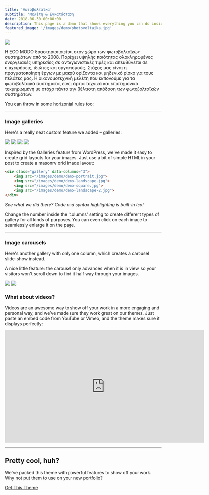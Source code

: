 ```yaml
---
title: 'Φωτοβολταϊκα'
subtitle: 'Μελέτη & Εγκατάσταση'
date: 2018-06-30 00:00:00
description: This page is a demo that shows everything you can do inside portfolio and blog posts.
featured_image: '/images/demo/photovoltaika.jpg'
---
```


![](/images/demo/photovoltaika1.jpg)


H ECO MODO δραστηριοποιείται στον χώρο των φωτοβολταϊκών συστημάτων από το 2008. Παρέχει υψηλής ποιότητας ολοκληρωμένες ενεργειακές υπηρεσίες σε ανταγωνιστικές τιμές και απευθύνεται σε επιχειρήσεις, ιδιώτες και οργανισμούς. Στόχος μας είναι η πραγματοποίηση έργων με μακρύ ορίζοντα και μηδενικό ρίσκο για τους πελάτες μας. Η οικονομοτεχνική μελέτη που εκπονούμε για τα φωτοβολταικά συστήματα, είναι άρτια τεχνικά και επιστημονικά τεκμηριωμένη με στόχο πάντα την βέλτιστη απόδοση των φωτοβολταϊκών συστημάτων.














[^1]: Beautiful modern, minimal theme design.
[^2]: Powerful features to show off your work.
[^3]: Maintained and supported by the theme developer.

You can throw in some horizontal rules too:

---

### Image galleries

Here's a really neat custom feature we added – galleries:

<div class="gallery" data-columns="3">
	<img src="/images/demo/demo-portrait.jpg">
	<img src="/images/demo/demo-landscape.jpg">
	<img src="/images/demo/demo-square.jpg">
	<img src="/images/demo/demo-landscape-2.jpg">
</div>

Inspired by the Galleries feature from WordPress, we've made it easy to create grid layouts for your images. Just use a bit of simple HTML in your post to create a masonry grid image layout:

```html
<div class="gallery" data-columns="3">
    <img src="/images/demo/demo-portrait.jpg">
    <img src="/images/demo/demo-landscape.jpg">
    <img src="/images/demo/demo-square.jpg">
    <img src="/images/demo/demo-landscape-2.jpg">
</div>
```

*See what we did there? Code and syntax highlighting is built-in too!*

Change the number inside the 'columns' setting to create different types of gallery for all kinds of purposes. You can even click on each image to seamlessly enlarge it on the page.

---

### Image carousels

Here's another gallery with only one column, which creates a carousel slide-show instead.

A nice little feature: the carousel only advances when it is in view, so your visitors won't scroll down to find it half way through your images.

<div class="gallery" data-columns="1">
	<img src="/images/demo/demo-landscape.jpg">
	<img src="/images/demo/demo-landscape-2.jpg">
</div>

### What about videos?

Videos are an awesome way to show off your work in a more engaging and personal way, and we’ve made sure they work great on our themes. Just paste an embed code from YouTube or Vimeo, and the theme makes sure it displays perfectly:

<iframe src="https://youtube.com/watch?v=qmrHSnaXsz0?color=ffffff&title=0&byline=0&portrait=0" width="640" height="360" frameborder="0" webkitallowfullscreen mozallowfullscreen allowfullscreen></iframe>

---

## Pretty cool, huh?

We've packed this theme with powerful features to show off your work. Why not put them to use on your new portfolio?

<a href="https://jekyllthemes.io/theme/index-portfolio-jekyll-theme" class="button button--large">Get This Theme</a>